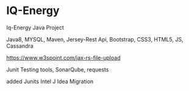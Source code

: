# IQ-Energy
Iq-Energy Java Project

Java8, MYSQL, Maven, Jersey-Rest Api, Bootstrap, CSS3, HTML5, JS, Cassandra

https://www.w3spoint.com/jax-rs-file-upload


Junit Testing tools, SonarQube, requests

added Junits
Intel J Idea Migration
